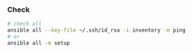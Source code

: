 ### Check

```bash
# check all
ansible all --key-file ~/.ssh/id_rsa -i inventory -m ping
# or
ansible all -m setup
```